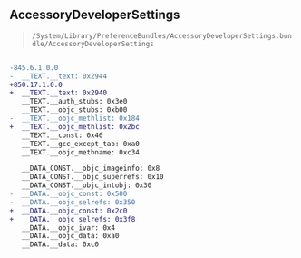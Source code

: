 ## AccessoryDeveloperSettings

> `/System/Library/PreferenceBundles/AccessoryDeveloperSettings.bundle/AccessoryDeveloperSettings`

```diff

-845.6.1.0.0
-  __TEXT.__text: 0x2944
+850.17.1.0.0
+  __TEXT.__text: 0x2940
   __TEXT.__auth_stubs: 0x3e0
   __TEXT.__objc_stubs: 0xb00
-  __TEXT.__objc_methlist: 0x184
+  __TEXT.__objc_methlist: 0x2bc
   __TEXT.__const: 0x40
   __TEXT.__gcc_except_tab: 0xa0
   __TEXT.__objc_methname: 0xc34

   __DATA_CONST.__objc_imageinfo: 0x8
   __DATA_CONST.__objc_superrefs: 0x10
   __DATA_CONST.__objc_intobj: 0x30
-  __DATA.__objc_const: 0x500
-  __DATA.__objc_selrefs: 0x350
+  __DATA.__objc_const: 0x2c0
+  __DATA.__objc_selrefs: 0x3f8
   __DATA.__objc_ivar: 0x4
   __DATA.__objc_data: 0xa0
   __DATA.__data: 0xc0

```

